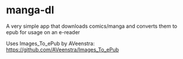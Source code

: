 # manga-dl

A very simple app that downloads comics/manga and converts them to epub for usage on an e-reader

Uses Images_To_ePub by AVeenstra: https://github.com/AVeenstra/Images_To_ePub
